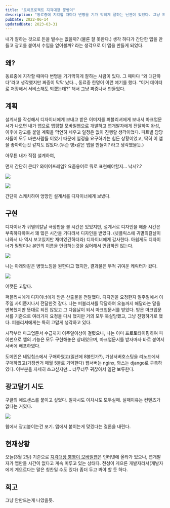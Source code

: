 ```yaml
---
title: "토이프로젝트 지각대장 뿡빵이"
description: "동료중에 지각할 때마다 변명을 기가 막히게 잘하는 닌겐이 있었다. 그냥 짜증나서 만든 앱... 보고 있니?"
pubDate: 2022-06-14
updatedDate: 2023-03-31
---
```


내가 잘하는 것으로 돈을 벌수는 없을까? (물론 잘 못한다.) 생각 하다가 간단한 앱을 만들고 광고를 붙여서 수입을 얻어볼까? 라는 생각으로 이 앱을 만들게 되었다.

## 왜?

동료중에 지각할 때마다 변명을 기가막히게 잘하는 사람이 있다. 그 때마다 “와 대단하다”라고 생각했지만 짜증이 막막 났다.., 동료중 한명이 이런 얘기를 했다. “이거 데이터로 저장해서 서비스해도 되겠는데?” 해서 그냥 짜증나서 만들었다.

## 계획

설계서를 작성해서 디자이너에게 보내고 받은 이미지를 퍼블리셔에게 보내서 마크업문서가 나오면 내가 앱으로 앱핑할 모바일웹으로 개발하고 앱개발자에게 전달하여 완성, 이후에 광고를 붙일 계획을 막연히 세우고 일정은 없이 진행할 생각이었다. 파트별 담당자들이 모두 바쁜사람들 이었기 때문에 일정을 요구하기는 힘든 상황이었고, 딱히 이 앱을 좋아하는것 같지도 않았다.(무슨 병x같은 앱을 만들지? 라고 생각했을듯.)

아무튼 내가 직접 설계하여,

먼저 간단히 콘티? 와이어프레임? 요즘용어로 뭐로 표현해야할지... 낙서?.?

![](/content/images/2022/06/Image-2021.-3.-2.------8-12-1.jpeg)

![](/content/images/2022/06/Image-2021.-3.-2.------8-13-1.jpeg)

간단히 스케치하여 엉망인 설계서를 디자이너에게 보냈다.

## 구현

디자이너가 귀멸의칼날 극장판을 볼 시간은 있었지만, 설계서로 디자인을 해줄 시간은 부족하다하여서 꽤 많은 시간을 기다려서 디자인을 받았다. (넷플릭스에 귀멸의칼날이 나와서 나 역시 보고있지만 재미있긴하더라) 디자이너에게 감사한다. 아쉽게도 디자이너가 필명이나 본인의 이름을 언급하는것을 싫어해서 언급하진 않는다.

![](/content/images/2022/06/KakaoTalk_Photo_2021-03-02-20-56-26-1.jpeg)

나는 아래와같은 병맛느낌을 원한다고 했지만, 결과물은 무척 귀여운 케릭터가 왔다.

![](/content/images/2022/06/Image-2021.-3.-2.------8-27-1.jpeg)

어쨋든 고맙다.

퍼블리셔에게 디자이너에게 받은 산출물을 전달했다. 디자인을 요청한지 일주일에서 이주일 사이쯤지나서 전달한것 같다. 나는 퍼블리셔를 닥달하여 오늘까지 해달라는 말을 반복했지만 뜻대로 되진 않았고 그 다음날이 되서 마크업문서를 받았다. 받은 마크업문서를 기준으로 여러가지 요청을 다시 했지만 거의 모두 묵살당했고, 그냥 진행하기로 했다. 퍼블리셔에게는 특히 고맙게 생각하고 있다.

시작부터 마크업문서 수급까지 이주일이상이 걸렸으나, 나는 이미 프로토타이핑하여 파이썬으로 앱의 기능은 모두 구현해놓은 상태였으며, 마크업문서를 받자마자 바로 붙여서 서버에 배포하였다.

도메인은 네임칩스에서 구매하였고(일년에 8불인가?), 가상서버호스팅을 리노드에서 구매하였고(가장싼거 매월 5불로 기억한다) 웹서버는 nginx, 와스는 django로 구축하였다. 이부분을 자세히 쓰고싶지만... 너무너무 귀찮아서 일단 보류한다.

## 광고달기 시도

구글의 애드센스를 붙이고 싶었다. 일차시도 이차시도 모두실패. 실패이유는 컨텐츠가 없다는 거였다.

![](/content/images/2022/06/08309F71-B068-4562-BF56-F0D5890CE5D2-1.jpeg)

웹에서 광고붙이는건 포기. 앱에서 붙이는게 맞겠다는 결론을 내린다.

## 현재상황

오늘(3월 2일) 기준으로 [지각대장 뿡빵이 모바일웹](https://app.birdspring.com)은 인터넷에 올라가 있으나, 앱개발자가 앱만들 시간이 없다고 계속 미루고 있는 상태다. 천성이 게으른 개발자라서(개발자에게 게으르다는 말은 칭찬일 수도 있다) 좀더 두고 봐야 할 듯 하다.

## 회고

그냥 안만드는게 나았을듯.